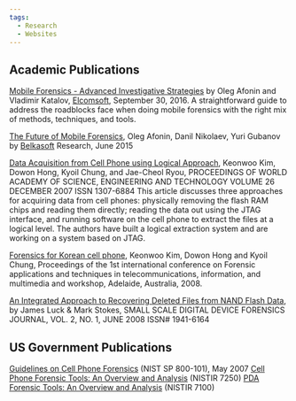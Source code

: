 ```yaml
---
tags:
  - Research
  - Websites
---
```

## Academic Publications

[Mobile Forensics - Advanced Investigative Strategies](https://www.elcomsoft.com/news/647.html) by Oleg Afonin and Vladimir Katalov, [Elcomsoft](elcomsoft.md), September 30, 2016.
A straightforward guide to address the roadblocks face when doing mobile
forensics with the right mix of methods, techniques, and tools.

[The Future of Mobile Forensics](https://belkasoft.com/future-of-mobile-forensics), Oleg Afonin, Danil Nikolaev, Yuri Gubanov by [Belkasoft](belkasoft.md) Research, June 2015

[Data Acquisition from Cell Phone using Logical Approach](http://www.waset.org/pwaset/v26/v26-6.pdf), Keonwoo Kim, Dowon Hong, Kyoil Chung, and Jae-Cheol Ryou, PROCEEDINGS OF WORLD ACADEMY OF SCIENCE, ENGINEERING AND TECHNOLOGY VOLUME 26 DECEMBER 2007 ISSN 1307-6884
This article discusses three approaches for acquiring data from cell phones:
physically removing the flash RAM chips and reading them directly; reading the
data out using the JTAG interface, and running software on the cell phone to
extract the files at a logical level. The authors have built a logical
extraction system and are working on a system based on JTAG.

[Forensics for Korean cell phone](https://dl.acm.org/doi/10.5555/1363217.1363257), Keonwoo Kim, Dowon Hong and Kyoil Chung, Proceedings of the 1st international conference on Forensic applications and techniques in telecommunications, information, and multimedia and workshop, Adelaide, Australia, 2008.

[An Integrated Approach to Recovering Deleted Files from NAND Flash Data](https://www.researchgate.net/publication/253283432_An_Integrated_Approach_to_Recovering_Deleted_Files_from_NAND_Flash_Data),
by James Luck & Mark Stokes, SMALL SCALE DIGITAL DEVICE FORENSICS JOURNAL, VOL. 2, NO. 1, JUNE 2008 ISSN# 1941-6164

## US Government Publications

[Guidelines on Cell Phone Forensics](https://csrc.nist.gov/publications/detail/sp/800-101/archive/2007-05-30) (NIST SP 800-101), May 2007
[Cell Phone Forensic Tools: An Overview and Analysis](https://csrc.nist.gov/publications/detail/nistir/7250/final) (NISTIR 7250)
[PDA Forensic Tools: An Overview and Analysis](https://csrc.nist.gov/publications/detail/nistir/7100/final) (NISTIR 7100)
